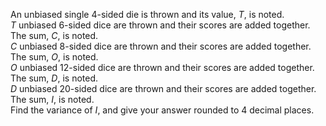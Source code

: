 <p>
An unbiased single 4-sided die is thrown and its value, <var>T</var>, is noted.<br /><var>T</var> unbiased 6-sided dice are thrown and their scores are added together. The sum, <var>C</var>, is noted.<br /><var>C</var> unbiased 8-sided dice are thrown and their scores are added together. The sum, <var>O</var>, is noted.<br /><var>O</var> unbiased 12-sided dice are thrown and their scores are added together. The sum, <var>D</var>, is noted.<br /><var>D</var> unbiased 20-sided dice are thrown and their scores are added together. The sum, <var>I</var>, is noted.<br />
Find the variance of <var>I</var>, and give your answer rounded to 4 decimal places.
</p>
